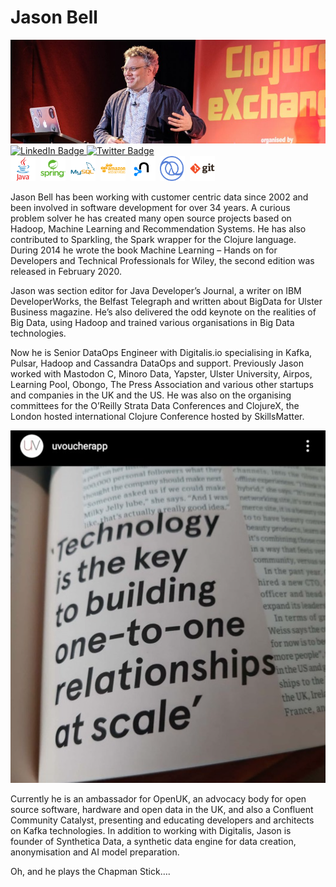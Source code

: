 # Jason Bell



<div align="center">
  <img src="cropped-24961595908_e21a3d155c_k.jpeg"/>
</div>

<div id="badges">
  <a href="https://www.linkedin.com/in/jasonbelldata/">
    <img src="https://img.shields.io/badge/LinkedIn-blue?style=for-the-badge&logo=linkedin&logoColor=white" alt="LinkedIn Badge"/>
  </a>
  <a href="https://www.twitter.com/jasonbelldata">
    <img src="https://img.shields.io/badge/Twitter-blue?style=for-the-badge&logo=twitter&logoColor=white" alt="Twitter Badge"/>
  </a>
</div>

<div>
  <img src="https://github.com/devicons/devicon/blob/master/icons/java/java-original-wordmark.svg" title="Java" alt="Java" width="40" height="40"/>&nbsp;
  <img src="https://github.com/devicons/devicon/blob/master/icons/spring/spring-original-wordmark.svg" title="Spring" alt="Spring" width="40" height="40"/>&nbsp;
  <img src="https://github.com/devicons/devicon/blob/master/icons/mysql/mysql-original-wordmark.svg" title="MySQL"  alt="MySQL" width="40" height="40"/>&nbsp;
  <img src="https://github.com/devicons/devicon/blob/master/icons/amazonwebservices/amazonwebservices-plain-wordmark.svg" title="AWS" alt="AWS" width="40" height="40"/>&nbsp;
  <img src="https://github.com/devicons/devicon/blob/master/icons/neo4j/neo4j-original.svg" title="Neo4J" alt="Neo4J" width="40" height="40"/>&nbsp;
  <img src="https://github.com/devicons/devicon/blob/master/icons/clojure/clojure-line.svg" title="Clojure" alt="Clojure" width="40" height="40"/>&nbsp;
  <img src="https://github.com/devicons/devicon/blob/master/icons/git/git-original-wordmark.svg" title="Git" **alt="Git" width="40" height="40"/>
</div>

Jason Bell has been working with customer centric data since 2002 and been involved in software development for over 34 years. A curious problem solver he has created many open source projects based on Hadoop, Machine Learning and Recommendation Systems. He has also contributed to Sparkling, the Spark wrapper for the Clojure language. During 2014 he wrote the book Machine Learning – Hands on for Developers and Technical Professionals for Wiley, the second edition was released in February 2020.

Jason was section editor for Java Developer’s Journal, a writer on IBM DeveloperWorks, the Belfast Telegraph and written about BigData for Ulster Business magazine. He’s also delivered the odd keynote on the realities of Big Data, using Hadoop and trained various organisations in Big Data technologies. 

Now he is Senior DataOps Engineer with Digitalis.io specialising in Kafka, Pulsar, Hadoop and Cassandra DataOps and support. Previously Jason worked with Mastodon C, Minoro Data, Yapster, Ulster University, Airpos, Learning Pool, Obongo, The Press Association and various other startups and companies in the UK and the US. He was also on the organising committees for the O’Reilly Strata Data Conferences and ClojureX, the London hosted international Clojure Conference hosted by SkillsMatter.

<div align="center">
  <img src="glossier.png" width="700"/>
</div>

Currently he is an ambassador for OpenUK, an advocacy body for open source software, hardware and open data in the UK, and also a Confluent Community Catalyst, presenting and educating developers and architects on Kafka technologies. In addition to working with Digitalis, Jason is founder of Synthetica Data, a synthetic data engine for data creation, anonymisation and AI model preparation.

Oh, and he plays the Chapman Stick….
